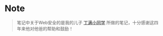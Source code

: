 # Note
> 笔记中关于Web安全的是我的儿子 [丁满小同学](https://m.weibo.cn/u/2806387901?from=singlemessage&isappinstalled=0&jumpfrom=weibocom) 所做的笔记，十分感谢这四年来他对他爸的帮助和鼓励！

